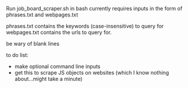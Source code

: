 Run job_board_scraper.sh in bash
currently requires inputs in the form of phrases.txt and webpages.txt

phrases.txt contains the keywords (case-insensitive) to query for
webpages.txt contains the urls to query for. 

be wary of blank lines 


to do list:
- make optional command line inputs 
- get this to scrape JS objects on websites (which I know nothing about...might take a minute) 
